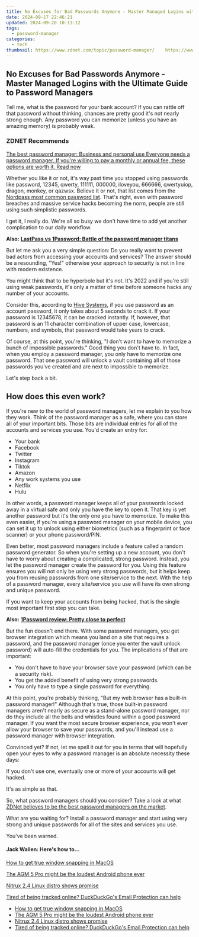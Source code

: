 ```yaml
---
title: No Excuses for Bad Passwords Anymore - Master Managed Logins with the Ultimate Guide to Password Managers
date: 2024-09-17 22:46:21
updated: 2024-09-20 10:13:12
tags:
  - password-manager
categories:
  - tech
thumbnail: https://www.zdnet.com/topic/password-manager/    https://www.zdnet.com/a/img/resize/6f102a6dee131833d9a15b866ae000f8180d53aa/2015/07/23/419173b1-ae0d-4a19-856d-f131fdf573dd/6.jpg?width=170&height=128&fit=crop&auto=webp
---
```


## No Excuses for Bad Passwords Anymore - Master Managed Logins with the Ultimate Guide to Password Managers

Tell me, what is the password for your bank account? If you can rattle off that password without thinking, chances are pretty good it's not nearly strong enough. Any password you can memorize (unless you have an amazing memory) is probably weak. 

### **ZDNET** Recommends

[The best password manager: Business and personal use Everyone needs a password manager. If you're willing to pay a monthly or annual fee, these options are worth it.  Read now](https://www.zdnet.com/article/best-password-manager/)

Whether you like it or not, it's way past time you stopped using passwords like password, 12345, qwerty, 111111, 000000, iloveyou, 666666, qwertyuiop, dragon, monkey, or qazwsx. Believe it or not, that list comes from the [Nordpass most common password list](https://nordpass.com/most-common-passwords-list/). That's right, even with password breaches and massive service hacks becoming the norm, people are still using such simplistic passwords.

I get it, I really do. We're all so busy we don't have time to add yet another complication to our daily workflow.

**Also:** [**LastPass vs 1Password: Battle of the password manager titans**](https://www.zdnet.com/article/lastpass-vs-1password/)

But let me ask you a very simple question: Do you really want to prevent bad actors from accessing your accounts and services? The answer should be a resounding, "Yes!" otherwise your approach to security is not in line with modern existence.

You might think that to be hyperbole but it's not. It's 2022 and if you're still using weak passwords, it's only a matter of time before someone hacks any number of your accounts. 

Consider this, according to [Hive Systems](https://www.hivesystems.io/blog/are-your-passwords-in-the-green), if you use password as an account password, it only takes about 5 seconds to crack it. If your password is 12345678, it can be cracked instantly. If, however, that password is an 11 character combination of upper case, lowercase, numbers, and symbols, that password would take years to crack.

Of course, at this point, you're thinking, "I don't want to have to memorize a bunch of impossible passwords." Good thing you don't have to. In fact, when you employ a password manager, you only have to memorize one password. That one password will unlock a vault containing all of those passwords you've created and are next to impossible to memorize.

Let's step back a bit.

## How does this even work?

If you're new to the world of password managers, let me explain to you how they work. Think of the password manager as a safe, where you can store all of your important bits. Those bits are individual entries for all of the accounts and services you use. You'd create an entry for:

* Your bank
* Facebook
* Twitter
* Instagram
* Tiktok
* Amazon
* Any work systems you use
* Netflix
* Hulu

In other words, a password manager keeps all of your passwords locked away in a virtual safe and only you have the key to open it. That key is yet another password but it's the only one you have to memorize. To make this even easier, if you're using a password manager on your mobile device, you can set it up to unlock using either biometrics (such as a fingerprint or face scanner) or your phone password/PIN. 

Even better, most password managers include a feature called a random password generator. So when you're setting up a new account, you don't have to worry about creating a complicated, strong password. Instead, you let the password manager create the password for you. Using this feature ensures you will not only be using very strong passwords, but it helps keep you from reusing passwords from one site/service to the next. With the help of a password manager, every site/service you use will have its own strong and unique password.

If you want to keep your accounts from being hacked, that is the single most important first step you can take. 

**Also:** [**1Password review: Pretty close to perfect**](https://www.zdnet.com/article/1password-review/)

But the fun doesn't end there. With some password managers, you get browser integration which means you land on a site that requires a password, and the password manager (once you enter the vault unlock password) will auto-fill the credentials for you. The implications of that are important:

* You don't have to have your browser save your password (which can be a security risk).
* You get the added benefit of using very strong passwords.
* You only have to type a single password for everything.

At this point, you're probably thinking, "But my web browser has a built-in password manager!" Although that's true, those built-in password managers aren't nearly as secure as a stand-alone password manager, nor do they include all the bells and whistles found within a good password manager. If you want the most secure browser experience, you won't ever allow your browser to save your passwords, and you'll instead use a password manager with browser integration.

Convinced yet? If not, let me spell it out for you in terms that will hopefully open your eyes to why a password manager is an absolute necessity these days:

If you don't use one, eventually one or more of your accounts will get hacked.

It's as simple as that.

So, what password managers should you consider? Take a look at what [ZDNet believes to be the best password managers on the market](https://www.zdnet.com/article/best-password-manager/).

What are you waiting for? Install a password manager and start using very strong and unique passwords for all of the sites and services you use.

You've been warned.

#### Jack Wallen: Here's how to...

[How to get true window snapping in MacOS](https://www.zdnet.com/article/how-to-get-true-window-snapping-in-macos/ "How to get true window snapping in MacOS")

[The AGM 5 Pro might be the loudest Android phone ever](https://www.zdnet.com/article/the-agm-5-pro-might-be-the-loudest-android-phone-ever/ "The AGM 5 Pro might be the loudest Android phone ever")

[Nitrux 2.4 Linux distro shows promise](https://www.zdnet.com/article/nitrux-2-4-linux-distribution-shows-promise-but-seems-rough-around-the-edges/ "Nitrux 2.4 Linux distro shows promise")

[Tired of being tracked online? DuckDuckGo's Email Protection can help](https://www.zdnet.com/article/tired-of-being-tracked-online-duckduckgos-email-protection-can-help/ "Tired of being tracked online? DuckDuckGo's Email Protection can help")

* [How to get true window snapping in MacOS](https://www.zdnet.com/article/how-to-get-true-window-snapping-in-macos/ "How to get true window snapping in MacOS")
* [The AGM 5 Pro might be the loudest Android phone ever](https://www.zdnet.com/article/the-agm-5-pro-might-be-the-loudest-android-phone-ever/ "The AGM 5 Pro might be the loudest Android phone ever")
* [Nitrux 2.4 Linux distro shows promise](https://www.zdnet.com/article/nitrux-2-4-linux-distribution-shows-promise-but-seems-rough-around-the-edges/ "Nitrux 2.4 Linux distro shows promise")
* [Tired of being tracked online? DuckDuckGo's Email Protection can help](https://www.zdnet.com/article/tired-of-being-tracked-online-duckduckgos-email-protection-can-help/ "Tired of being tracked online? DuckDuckGo's Email Protection can help")

<ins class="adsbygoogle"
     style="display:block"
     data-ad-format="autorelaxed"
     data-ad-client="ca-pub-7571918770474297"
     data-ad-slot="1223367746"></ins>



<ins class="adsbygoogle"
     style="display:block"
     data-ad-client="ca-pub-7571918770474297"
     data-ad-slot="8358498916"
     data-ad-format="auto"
     data-full-width-responsive="true"></ins>
